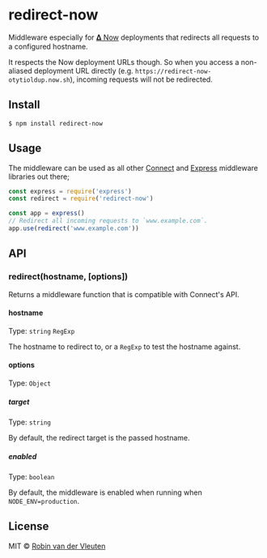 # redirect-now

Middleware especially for [𝚫 Now](https://zeit.co/now) deployments that redirects all requests to a configured hostname.

It respects the Now deployment URLs though. So when you access a non-aliased deployment URL directly (e.g. `https://redirect-now-otytioldup.now.sh`), incoming requests will not be redirected.

## Install

```
$ npm install redirect-now
```

## Usage

The middleware can be used as all other [Connect](https://github.com/senchalabs/connect) and [Express](https://expressjs.com/) middleware libraries out there;

```js
const express = require('express')
const redirect = require('redirect-now')

const app = express()
// Redirect all incoming requests to `www.example.com`.
app.use(redirect('www.example.com'))
```

## API

### redirect(hostname, [options])

Returns a middleware function that is compatible with Connect's API.

#### hostname

Type: `string` `RegExp`

The hostname to redirect to, or a `RegExp` to test the hostname against.

#### options

Type: `Object`

##### target

Type: `string`

By default, the redirect target is the passed hostname.

##### enabled

Type: `boolean`

By default, the middleware is enabled when running when `NODE_ENV=production`.

## License

MIT © [Robin van der Vleuten](https://www.robinvdvleuten.nl)
